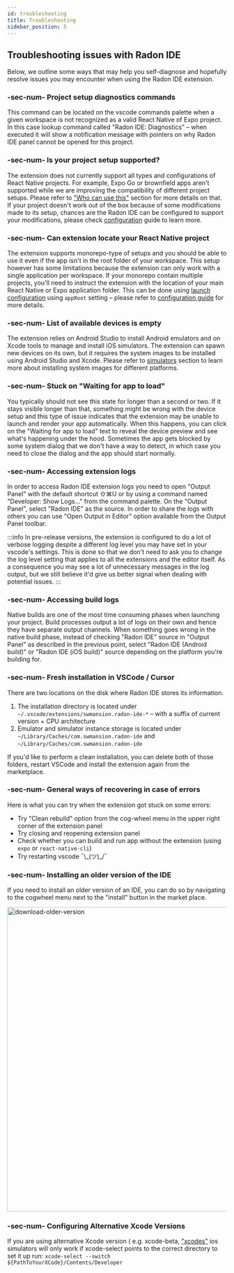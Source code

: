 ```yaml
---
id: troubleshooting
title: Troubleshooting
sidebar_position: 5
---
```


## Troubleshooting issues with Radon IDE

Below, we outline some ways that may help you self-diagnose and hopefully resolve issues you may encounter when using the Radon IDE extension.

### -sec-num- Project setup diagnostics commands

This command can be located on the vscode commands palette when a given workspace is not recognized as a valid React Native of Expo project.
In this case lookup command called "Radon IDE: Diagnostics" – when executed it will show a notification message with pointers on why Radon IDE panel cannot be opened for this project.

### -sec-num- Is your project setup supported?

The extension does not currently support all types and configurations of React Native projects.
For example, Expo Go or brownfield apps aren't supported while we are improving the compatibility of different project setups.
Please refer to ["Who can use this"](/docs/getting-started/overview) section for more details on that.
If your project doesn't work out of the box because of some modifications made to its setup, chances are the Radon IDE can be configured to support your modifications, please check [configuration](/docs/guides/configuration) guide to learn more.

### -sec-num- Can extension locate your React Native project

The extension supports monorepo-type of setups and you should be able to use it even if the app isn't in the root folder of your workspace.
This setup however has some limitations because the extension can only work with a single application per workspace.
If your monorepo contain multiple projects, you'll need to instruct the extension with the location of your main React Native or Expo application folder.
This can be done using [launch configuration](/docs/guides/configuration) using `appRoot` setting – please refer to [configuration guide](/docs/guides/configuration) for more details.

### -sec-num- List of available devices is empty

The extension relies on Android Studio to install Android emulators and on Xcode tools to manage and install iOS simulators.
The extension can spawn new devices on its own, but it requires the system images to be installed using Android Studio and Xcode.
Please refer to [simulators](/docs/guides/simulators) section to learn more about installing system images for different platforms.

### -sec-num- Stuck on "Waiting for app to load"

You typically should not see this state for longer than a second or two.
If it stays visible longer than that, something might be wrong with the device setup and this type of issue indicates that the extension may be unable to launch and render your app automatically.
When this happens, you can click on the "Waiting for app to load" text to reveal the device preview and see what's happening under the hood.
Sometimes the app gets blocked by some system dialog that we don't have a way to detect, in which case you need to close the dialog and the app should start normally.

### -sec-num- Accessing extension logs

In order to access Radon IDE extension logs you need to open "Output Panel" with the default shortcut ⇧⌘U or by using a command named "Developer: Show Logs..." from the command palette.
On the "Output Panel", select "Radon IDE" as the source.
In order to share the logs with others you can use "Open Output in Editor" option available from the Output Panel toolbar.

:::info
In pre-release versions, the extension is configured to do a lot of verbose logging despite a different log level you may have set in your vscode's settings.
This is done so that we don't need to ask you to change the log level setting that applies to all the extensions and the editor itself.
As a consequence you may see a lot of unnecessary messages in the log output, but we still believe it'd give us better signal when dealing with potential issues.
:::

### -sec-num- Accessing build logs

Native builds are one of the most time consuming phases when launching your project.
Build processes output a lot of logs on their own and hence they have separate output channels.
When something goes wrong in the native build phase, instead of checking "Radon IDE" source in "Output Panel" as described in the previous point, select "Radon IDE (Android build)" or "Radon IDE (iOS build)" source depending on the platform you're building for.

### -sec-num- Fresh installation in VSCode / Cursor

There are two locations on the disk where Radon IDE stores its information.

1. The installation directory is located under `~/.vscode/extensions/swmansion.radon-ide-*` – with a suffix of current version + CPU architecture
2. Emulator and simulator instance storage is located under `~/Library/Caches/com.swmansion.radon-ide` and `~/Library/Caches/com.swmansion.radon-ide`

If you'd like to perform a clean installation, you can delete both of those folders, restart VSCode and install the extension again from the marketplace.

### -sec-num- General ways of recovering in case of errors

Here is what you can try when the extension got stuck on some errors:

- Try "Clean rebuild" option from the cog-wheel menu in the upper right corner of the extension panel
- Try closing and reopening extension panel
- Check whether you can build and run app without the extension (using `expo` or `react-native-cli`)
- Try restarting vscode ¯\\\_(ツ)\_/¯

### -sec-num- Installing an older version of the IDE

If you need to install an older version of an IDE, you can do so by navigating to the cogwheel menu next to the "install" button in the market place.

<img width="698" alt="download-older-version" src="/img/docs/marketplace_install_older_version.png" className="shadow-image"/>

### -sec-num- Configuring Alternative Xcode Versions

If you are using alternative Xcode version ( e.g. xcode-beta, ["xcodes"](https://www.xcodes.app/) ios simulators will only work if xcode-select points to the correct directory to set it up run: `xcode-select --switch ${PathToYourXCode}/Contents/Developer`
